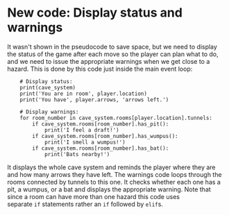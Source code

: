 # New code: Display status and warnings

It wasn't shown in the pseudocode to save space, but we need to display
the status of the game after each move so the player can plan what to
do, and we need to issue the appropriate warnings when we get close to a
hazard. This is done by this code just inside the main event loop:

        # Display status:
        print(cave_system)
        print('You are in room', player.location)
        print('You have', player.arrows, 'arrows left.')
        
        # Display warnings:
        for room_number in cave_system.rooms[player.location].tunnels:
            if cave_system.rooms[room_number].has_pit():
                print('I feel a draft!')
            if cave_system.rooms[room_number].has_wumpus():
                print('I smell a wumpus!')
            if cave_system.rooms[room_number].has_bat():
                print('Bats nearby!')

It displays the whole cave system and reminds the player where they are
and how many arrows they have left. The warnings code loops through the
rooms connected by tunnels to this one. It checks whether each one has a
pit, a wumpus, or a bat and displays the appropriate warning. Note that
since a room can have more than one hazard this code uses
separate `if` statements rather an `if` followed by `elif`s.
